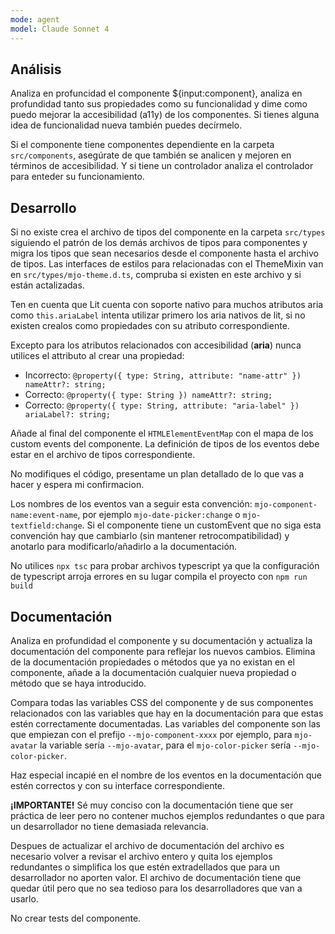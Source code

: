 ```yaml
---
mode: agent
model: Claude Sonnet 4
---
```


## Análisis

Analiza en profuncidad el componente ${input:component}, analiza en profundidad tanto sus propiedades como su funcionalidad y dime como puedo mejorar la accesibilidad (a11y) de los componentes. Si tienes alguna idea de funcionalidad nueva también puedes decírmelo.

Si el componente tiene componentes dependiente en la carpeta `src/components`, asegúrate de que también se analicen y mejoren en términos de accesibilidad. Y si tiene un controlador analiza el controlador para enteder su funcionamiento.

## Desarrollo

Si no existe crea el archivo de tipos del componente en la carpeta `src/types` siguiendo el patrón de los demás archivos de tipos para componentes y migra los tipos que sean necesarios desde el componente hasta el archivo de tipos. Las interfaces de estilos para relacionadas con el ThemeMixin van en `src/types/mjo-theme.d.ts`, compruba si existen en este archivo y si están actalizadas.

Ten en cuenta que Lit cuenta con soporte nativo para muchos atributos aria como `this.ariaLabel` intenta utilizar primero los aria nativos de lit, si no existen crealos como propiedades con su atributo correspondiente.

Excepto para los atributos relacionados con accesibilidad (**aria**) nunca utilices el attributo al crear una propiedad:

- Incorrecto: `@property({ type: String, attribute: "name-attr" }) nameAttr?: string;`
- Correcto: `@property({ type: String }) nameAttr?: string;`
- Correcto: `@property({ type: String, attribute: "aria-label" }) ariaLabel?: string;`

Añade al final del componente el `HTMLElementEventMap` con el mapa de los custom events del componente. La definición de tipos de los eventos debe estar en el archivo de tipos correspondiente.

No modifiques el código, presentame un plan detallado de lo que vas a hacer y espera mi confirmacion. 

Los nombres de los eventos van a seguir esta convención: `mjo-component-name:event-name`, por ejemplo `mjo-date-picker:change` o `mjo-textfield:change`. Si el componente tiene un customEvent que no siga esta convención hay que cambiarlo (sin mantener retrocompatibilidad) y anotarlo para modificarlo/añadirlo a la documentación.

No utilices `npx tsc` para probar archivos typescript ya que la configuración de typescript arroja errores en su lugar compila el proyecto con `npm run build`

## Documentación

Analiza en profundidad el componente y su documentación y actualiza la documentación del componente para reflejar los nuevos cambios. Elimina de la documentación propiedades o métodos que ya no existan en el componente, añade a la documentación cualquier nueva propiedad o método que se haya introducido.

Compara todas las variables CSS del componente y de sus componentes relacionados con las variables que hay en la documentación para que estas estén correctamente documentadas. Las variables del componente son las que empiezan con el prefijo `--mjo-component-xxxx` por ejemplo, para `mjo-avatar` la variable sería `--mjo-avatar`, para el `mjo-color-picker` sería `--mjo-color-picker`.

Haz especial incapié en el nombre de los eventos en la documentación que estén correctos y con su interface correspondiente.

**¡IMPORTANTE!** Sé muy conciso con la documentación tiene que ser práctica de leer pero no contener muchos ejemplos redundantes o que para un desarrollador no tiene demasiada relevancia. 

Despues de actualizar el archivo de documentación del archivo es necesario volver a revisar el archivo entero y quita los ejemplos redundantes o simplifica los que estén extradellados que para un desarrollador no aporten valor. El archivo de documentación tiene que quedar útil pero que no sea tedioso para los desarrolladores que van a usarlo.

No crear tests del componente.
